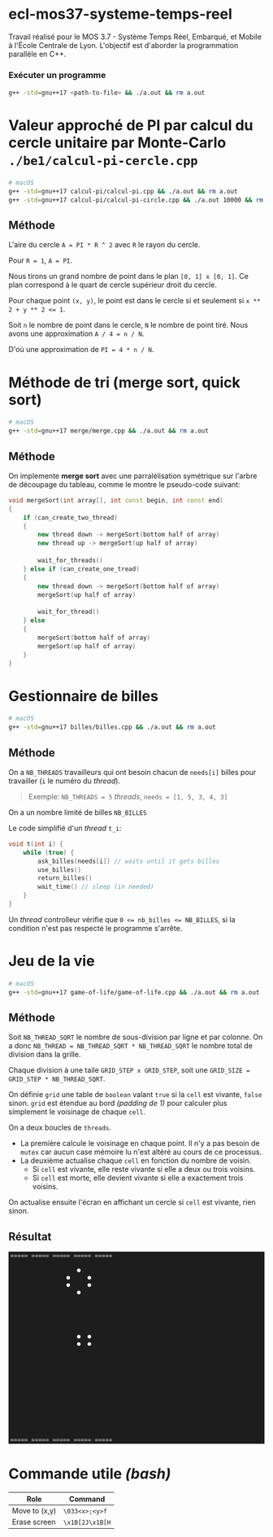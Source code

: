 # ecl-mos37-systeme-temps-reel
Travail réalisé pour le MOS 3.7 - Système Temps Réel, Embarqué, et Mobile à l'École Centrale de Lyon. L'objectif est d'aborder la programmation parallèle en C++.

### Exécuter un programme

```sh
g++ -std=gnu++17 <path-to-file> && ./a.out && rm a.out
```

# Valeur approché de PI par calcul du cercle unitaire par Monte-Carlo `./be1/calcul-pi-cercle.cpp`

```sh
# macOS
g++ -std=gnu++17 calcul-pi/calcul-pi.cpp && ./a.out && rm a.out
g++ -std=gnu++17 calcul-pi/calcul-pi-circle.cpp && ./a.out 10000 && rm a.out
```

## Méthode

L'aire du cercle `A = PI * R ^ 2` avec `R` le rayon du cercle.

Pour `R = 1`, `A = PI`.

Nous tirons un grand nombre de point dans le plan `[0, 1] x [0, 1]`. Ce plan correspond à le quart de cercle supérieur droit du cercle.

Pour chaque point `(x, y)`, le point est dans le cercle si et seulement si `x ** 2 + y ** 2 <= 1`.

Soit `n` le nombre de point dans le cercle, `N` le nombre de point tiré. Nous avons une approximation `A / 4 = n / N`.

D'où une approximation de `PI = 4 * n / N`.

# Méthode de tri (merge sort, quick sort)

```sh
# macOS
g++ -std=gnu++17 merge/merge.cpp && ./a.out && rm a.out
```

## Méthode

On implemente **merge sort** avec une parralélisation symétrique sur l'arbre de découpage du tableau, comme le montre le pseudo-code suivant:

```c++
void mergeSort(int array[], int const begin, int const end)
{
    if (can_create_two_thread)
    {
        new thread down -> mergeSort(bottom half of array)
        new thread up -> mergeSort(up half of array)

        wait_for_threads()
    } else if (can_create_one_tread)
    {
        new thread down -> mergeSort(bottom half of array)
        mergeSort(up half of array)

        wait_for_thread()
    } else
    {
        mergeSort(bottom half of array)
        mergeSort(up half of array)
    }
}
```

# Gestionnaire de billes

```sh
# macOS
g++ -std=gnu++17 billes/billes.cpp && ./a.out && rm a.out
```

## Méthode

On a `NB_THREADS` travailleurs qui ont besoin chacun de `needs[i]` billes pour travailler (`i` le numéro du *thread*).

> Exemple: `NB_THREADS = 5` *threads*, `needs = [1, 5, 3, 4, 3]`

On a un nombre limité de billes `NB_BILLES`

Le code simplifié d'un *thread* `t_i`:

```c++
void t(int i) {
    while (true) {
        ask_billes(needs[i]) // waits until it gets billes
        use_billes()
        return_billes()
        wait_time() // sleep (in needed)
    }
}
```

Un *thread* controlleur vérifie que `0 <= nb_billes <= NB_BILLES`, si la condition n'est pas respecté le programme s'arrête.

# Jeu de la vie

```sh
# macOS
g++ -std=gnu++17 game-of-life/game-of-life.cpp && ./a.out && rm a.out
```

## Méthode

Soit `NB_THREAD_SQRT` le nombre de sous-division par ligne et par colonne. On a donc `NB_THREAD = NB_THREAD_SQRT * NB_THREAD_SQRT` le nombre total de division dans la grille.

Chaque division à une taile `GRID_STEP x GRID_STEP`, soit une `GRID_SIZE = GRID_STEP * NB_THREAD_SQRT`.

On définie `grid` une table de `boolean` valant `true` si la `cell` est vivante, `false` sinon. `grid` est étendue au bord *(padding de 1)* pour calculer plus simplement le voisinage de chaque `cell`.

On a deux boucles de `threads`. 
- La première calcule le voisinage en chaque point. Il n'y a pas besoin de `mutex` car aucun case mémoire lu n'est altéré au cours de ce processus.
- La deuxième actualise chaque `cell` en fonction du nombre de voisin.
  - Si `cell` est vivante, elle reste vivante si elle a deux ou trois voisins.
  - Si `cell` est morte, elle devient vivante si elle a exactement trois voisins.

On actualise ensuite l'écran en affichant un cercle si `cell` est vivante, rien sinon.

## Résultat

![game-of-life-output](./game-of-life/game-of-life-output.gif)

# Commande utile *(bash)*

Role | Command
-- | --
Move to (x,y) | `\033<x>;<y>f`
Erase screen | `\x1B[2J\x1B[H`

